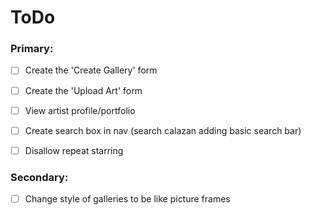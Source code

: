 # ToDo

### Primary:

- [ ] Create the 'Create Gallery' form
- [ ] Create the 'Upload Art' form
- [ ] View artist profile/portfolio
- [ ] Create search box in nav (search calazan adding basic search bar)
- [ ] Disallow repeat starring


### Secondary:

- [ ] Change style of galleries to be like picture frames

